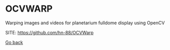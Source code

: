 # OCVWARP
 
 Warping images and videos for planetarium
 fulldome display using OpenCV
 
 SITE: https://github.com/hn-88/OCVWarp

 [Go back](https://portable-linux-apps.github.io/apps.html)

